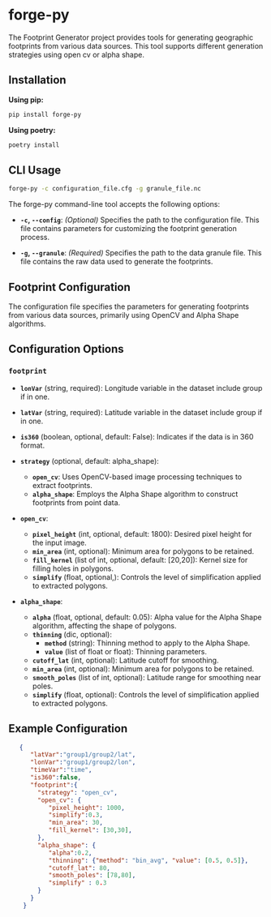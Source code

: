# forge-py

The Footprint Generator project provides tools for generating geographic footprints from various data sources. This tool supports different generation strategies using open cv or alpha shape.

## Installation

**Using pip:**

```bash
pip install forge-py
```

**Using poetry:**

```bash
poetry install
```

## CLI Usage

```bash
forge-py -c configuration_file.cfg -g granule_file.nc
```

The forge-py command-line tool accepts the following options:

- **`-c`, `--config`**: _(Optional)_ Specifies the path to the configuration file. This file contains parameters for customizing the footprint generation process.

- **`-g`, `--granule`**: _(Required)_ Specifies the path to the data granule file. This file contains the raw data used to generate the footprints.


## Footprint Configuration

The configuration file specifies the parameters for generating footprints from various data sources, primarily using OpenCV and Alpha Shape algorithms.

## Configuration Options

### `footprint`
* **`lonVar`** (string, required): Longitude variable in the dataset include group if in one.
* **`latVar`** (string, required): Latitude variable in the dataset include group if in one.
* **`is360`** (boolean, optional, default: False): Indicates if the data is in 360 format.
* **`strategy`** (optional, default: alpha_shape): 
  * **`open_cv`**: Uses OpenCV-based image processing techniques to extract footprints.
  * **`alpha_shape`**: Employs the Alpha Shape algorithm to construct footprints from point data.

* **`open_cv`**:
  * **`pixel_height`** (int, optional, default: 1800): Desired pixel height for the input image.
  * **`min_area`** (int, optional): Minimum area for polygons to be retained.
  * **`fill_kernel`** (list of int, optional, default: [20,20]): Kernel size for filling holes in polygons.
  * **`simplify`** (float, optional,): Controls the level of simplification applied to extracted polygons.

* **`alpha_shape`**:
  * **`alpha`** (float, optional, default: 0.05): Alpha value for the Alpha Shape algorithm, affecting the shape of polygons.
  * **`thinning`** (dic, optional):
    * **`method`** (string): Thinning method to apply to the Alpha Shape.
    * **`value`** (list of float or float): Thinning parameters.
  * **`cutoff_lat`** (int, optional): Latitude cutoff for smoothing.
  * **`min_area`** (int, optional): Minimum area for polygons to be retained.
  * **`smooth_poles`** (list of int, optional): Latitude range for smoothing near poles.
  * **`simplify`** (float, optional): Controls the level of simplification applied to extracted polygons.

## Example Configuration

```json
   {
      "latVar":"group1/group2/lat",
      "lonVar":"group1/group2/lon",
      "timeVar":"time",
      "is360":false,
      "footprint":{
        "strategy": "open_cv",
        "open_cv": {
           "pixel_height": 1000,
           "simplify":0.3,
           "min_area": 30,
           "fill_kernel": [30,30],
        },
        "alpha_shape": {
           "alpha":0.2,
           "thinning": {"method": "bin_avg", "value": [0.5, 0.5]},
           "cutoff_lat": 80,
           "smooth_poles": [78,80],
           "simplify" : 0.3
        }
      }
    }
